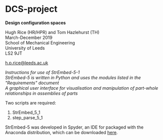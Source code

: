 # DCS-project
<b>Design configuration spaces</b>

Hugh Rice (HR/HPR) and Tom Hazlehurst (TH)  
March-December 2019  
School of Mechanical Engineering  
University of Leeds  
LS2 9JT

h.p.rice@leeds.ac.uk

<i>Instructions for use of StrEmbed-5-1  
StrEmbed-5 is written in Python and uses the modules listed in the "Requirements" document  
A graphical user interface for visualisation and manipulation of part-whole relationships in assemblies of parts</i>  

Two scripts are required:
1. StrEmbed_5_1
2. step_parse_5_1

StrEmbed-5 was developed in Spyder, an IDE for packaged with the Anaconda distribution, which can be downloaded [here](https://www.anaconda.com/distribution/).
